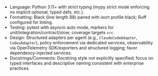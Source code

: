 - Language: Python 3.11+ with strict typing (mypy strict mode enforcing no implicit optional, typed defs, etc.).
- Formatting: Black (line length 88) paired with isort profile black; Ruff configured for linting.
- Testing: pytest with asyncio auto mode, markers for unit/integration/contract/slow; coverage targets `src`.
- Design: Structured adapters per agent (e.g., `ClaudeCodeAdapter`, `CodexAdapter`), policy enforcement via dedicated services, observability via OpenTelemetry SDK/exporters and structured logging; favor dependency-injected services.
- Docstrings/Comments: Docstring style not explicitly specified; focus on typed interfaces and descriptive naming consistent with enterprise practices.